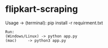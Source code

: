 # flipkart-scraping
Usage ->
    (terminal):
    pip install -r requirment.txt

    Run:
    (Windows/Linux) -> python app.py
    (mac)     -> python3 app.py
